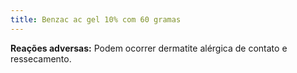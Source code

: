```yaml
---
title: Benzac ac gel 10% com 60 gramas
---
```

**Reações adversas:**  Podem ocorrer dermatite alérgica de contato e ressecamento.
